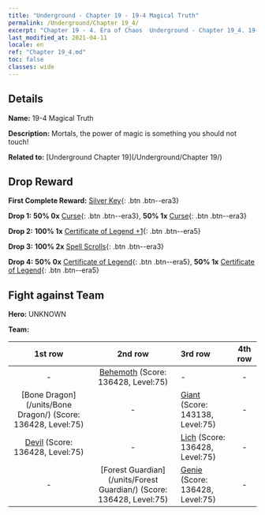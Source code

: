 ```yaml
---
title: "Underground - Chapter 19 - 19-4 Magical Truth"
permalink: /Underground/Chapter 19_4/
excerpt: "Chapter 19 - 4. Era of Chaos  Underground - Chapter 19_4. 19-4 Magical Truth"
last_modified_at: 2021-04-11
locale: en
ref: "Chapter 19_4.md"
toc: false
classes: wide
---
```


## Details

 **Name:** 19-4 Magical Truth

 **Description:** Mortals, the power of magic is something you should not touch!

 **Related to:** [Underground Chapter 19](/Underground/Chapter 19/)

## Drop Reward

 **First Complete Reward:** [Silver Key](/Items/con_693/){: .btn .btn--era3}

 **Drop 1:** **50% 0x** [Curse](/Items/her_410/){: .btn .btn--era3}, **50% 1x** [Curse](/Items/her_410/){: .btn .btn--era3}

 **Drop 2:** **100% 1x** [Certificate of Legend +1](/Items/mat_74/){: .btn .btn--era5}

 **Drop 3:** **100% 2x** [Spell Scrolls](/Items/con_694/){: .btn .btn--era3}

 **Drop 4:** **50% 0x** [Certificate of Legend](/Items/mat_67/){: .btn .btn--era5}, **50% 1x** [Certificate of Legend](/Items/mat_67/){: .btn .btn--era5}


## Fight against Team
 **Hero:** UNKNOWN

 **Team:**


  | 1st row | 2nd row | 3rd row | 4th row |
  |:----:|:----:|:----|:----:|
  | - | [Behemoth](/units/Behemoth/) (Score: 136428, Level:75)  | - | - |
  | [Bone Dragon](/units/Bone Dragon/) (Score: 136428, Level:75)  | - | [Giant](/units/Giant/) (Score: 143138, Level:75)  | - |
  | [Devil](/units/Devil/) (Score: 136428, Level:75)  | - | [Lich](/units/Lich/) (Score: 136428, Level:75)  | - |
  | - | [Forest Guardian](/units/Forest Guardian/) (Score: 136428, Level:75)  | [Genie](/units/Genie/) (Score: 136428, Level:75)  | - |


